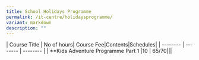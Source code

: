 ```yaml
---
title: School Holidays Programme
permalink: /it-centre/holidaysprogramme/
variant: markdown
description: ""
---
```

| Course Title | No of hours| Course Fee|Contents|Schedules|
| -------- | -------- | -------- |
| **Kids Adventure Programme Part 1 |10 | $65/$70|||
